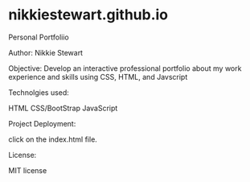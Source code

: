 # nikkiestewart.github.io
Personal Portfoliio


Author: Nikkie Stewart

Objective:
Develop an interactive professional portfolio about my work experience and skills using CSS, HTML, and Javscript

Technolgies used:

HTML
CSS/BootStrap
JavaScript

Project Deployment:

click on the index.html file.

License:

MIT license

